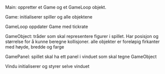 Main:
oppretter et Game og et GameLoop objekt.

Game:
initialiserer spiller og alle objektene

GameLoop
oppdater Game med tickrate

GameObject:
tråder som skal representere figurer i spillet. Har posisjon og størrelse for å kunne beregne kollisjoner.
alle objekter er foreløpig firkanter med høyde, bredde og farge

GamePanel:
spillet skal ha ett panel i vinduet som skal tegne GameObject

Vindu
initialiserer og styrer selve vinduet